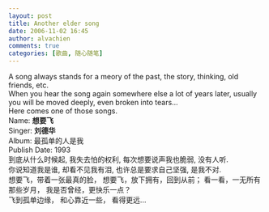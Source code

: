 ```yaml
---
layout: post
title: Another elder song
date: 2006-11-02 16:45
author: alvachien
comments: true
categories: [歌曲, 随心随笔]
---
```

<div id="bp-C678F199F470A1FB_763-content">
<div>A song always stands for a meory of the past, the story, thinking, old friends, etc.</div>
<div>When you hear the song again somewhere else a lot of years later, usually you will be moved deeply, even broken into tears...</div>
<div> </div>
<div>Here comes one of those songs.</div>
<div> </div>
<div>Name: <strong>想要飞</strong></div>
<div>Singer: <strong>刘德华</strong></div>
<div>Album: 最孤单的人是我</div>
<div>Publish Date: 1993</div>
<div> </div>
<div>到底从什么时候起,
我失去怕的权利,
每次想要说声我也脆弱,
没有人听.</div>
<div>
你说知道我是谁,
却看不见我有泪,
也许总是要求自己坚强,
是我不对.</div>
<div> </div>
<div>想要飞，带着一张最真的脸，
想要飞，放下拥有，回到从前；
看一看，一无所有那些岁月，
我是否曾经，更快乐一点？</div>
<div>
飞到孤单边缘，
和心靠近一些，
看得更远...</div>
</div>
